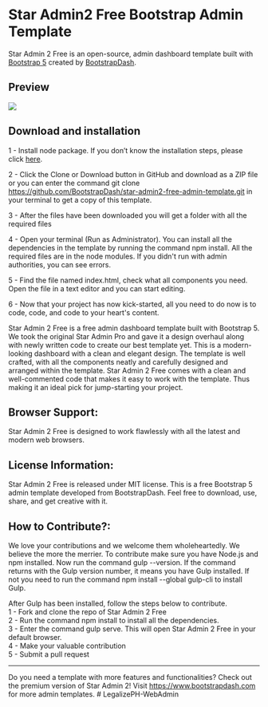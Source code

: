 

<h1>Star Admin2 Free Bootstrap Admin Template</h1>
Star Admin 2 Free is an open-source, admin dashboard template built with <a href="https://getbootstrap.com/" target="_blank">Bootstrap 5</a>  created by <a href="https://www.bootstrapdash.com/" target="_blank">BootstrapDash</a>.

<h2>Preview</h2>
<a href="https://www.bootstrapdash.com/demo/star-admin2-free/template/" target="_blank"><img src="screenshot.jpg"></a>

<h2>Download and installation</h2>


1 - Install node package. If you don’t know the installation steps, please click <a href="https://nodejs.org/en/">here</a>.

2 - Click the Clone or Download button in GitHub and download as a ZIP file or you can enter the command git clone https://github.com/BootstrapDash/star-admin2-free-admin-template.git in your terminal to get a copy of this template.

3 - After the files have been downloaded you will get a folder with all the required files

4 - Open your terminal (Run as Administrator). You can install all the dependencies in the template by running the command npm install. All the required files are in the node modules. If you didn't run with admin authorities, you can see errors.

5 - Find the file named index.html, check what all components you need. Open the file in a text editor and you can start editing.

6 - Now that your project has now kick-started, all you need to do now is to code, code, and code to your heart's content.

Star Admin 2 Free is a free admin dashboard template built with Bootstrap 5. We took the original Star Admin Pro and gave it a design overhaul along with newly written code to create our best template yet. This is a modern-looking dashboard with a clean and elegant design. The template is well crafted, with all the components neatly and carefully designed and arranged within the template. Star Admin 2 Free comes with a clean and well-commented code that makes it easy to work with the template. Thus making it an ideal pick for jump-starting your project.

<h2>Browser Support:</h2>

Star Admin 2 Free is designed to work flawlessly with all the latest and modern web browsers.

<h2>License Information:</h2>


Star Admin 2 Free is released under MIT license. This is a free Bootstrap 5 admin template developed from BootstrapDash. Feel free to download, use, share, and get creative with it.



<h2>How to Contribute?:</h2>


We love your contributions and we welcome them wholeheartedly. We believe the more the merrier. To contribute make sure you have Node.js and npm installed. Now run the command gulp --version. If the command returns with the Gulp version number, it means you have Gulp installed. If not you need to run the command npm install --global gulp-cli to install Gulp.


After Gulp has been installed, follow the steps below to contribute.
  <br>
	1 -  Fork and clone the repo of Star Admin 2 Free
  <br>
	2 - Run the command npm install to install all the dependencies.
  <br>
	3 - Enter the command gulp serve. This will open Star Admin 2 Free in your default browser.
  <br>
	4 - Make your valuable contribution
  <br>
	5 - Submit a pull request
  <hr>
Do you need a template with more features and functionalities? Check out the premium version of Star Admin 2! Visit <a href="https://www.bootstrapdash.com" target="_blank">https://www.bootstrapdash.com</a> for more admin templates.
#   L e g a l i z e P H - W e b A d m i n  
 